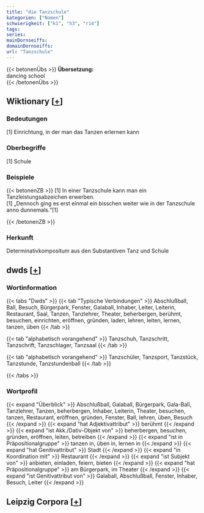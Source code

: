 ```yaml
---
title: "die Tanzschule"
kategorien: ["Nomen"]
schwierigkeit: ["k1", "h3", "r14"]
tags:
series:
mainDornseiffs:
domainDornseiffs:
url: "Tanzschule"
---
```


{{< betonenÜbs >}}
**Übersetzung:**  
dancing school  
{{< /betonenÜbs >}}

## Wiktionary [[+](https://de.wiktionary.org/wiki/Tanzschule)]

### Bedeutungen
[1] Einrichtung, in der man das Tanzen erlernen kann  

### Oberbegriffe
[1] Schule  

### Beispiele
{{< betonenZB >}}
[1] In einer Tanzschule kann man ein Tanzleistungsabzeichen erwerben.  
[1] „Dennoch ging es erst einmal ein bisschen weiter wie in der Tanzschule anno dunnemals.“[1]  

{{< /betonenZB >}}
### Herkunft
Determinativkompositum aus den Substantiven Tanz und Schule  



## dwds [[+](https://www.dwds.de/wb/Tanzschule)]

### Wortinformation
{{< tabs "Dwds" >}}
{{< tab "Typische Verbindungen" >}}
Abschlußball, Ball, Besuch, Bürgerpark, Fenster, Galaball, Inhaber, Leiter, Leiterin, Restaurant, Saal, Tanzen, Tanzlehrer, Theater, beherbergen, berühmt, besuchen, einrichten, eröffnen, gründen, laden, lehren, leiten, lernen, tanzen, üben
{{< /tab >}}

{{< tab "alphabetisch vorangehend" >}}
Tanzschuh, Tanzschritt, Tanzschrift, Tanzschlager, Tanzsaal
{{< /tab >}}

{{< tab "alphabetisch vorangehend" >}}
Tanzschüler, Tanzsport, Tanzstück, Tanzstunde, Tanzstundenball
{{< /tab >}}

{{< /tabs >}}

### Wortprofil
{{< expand "Überblick" >}} Abschlußball, Galaball, Bürgerpark, Gala-Ball, Tanzlehrer, Tanzen, beherbergen, Inhaber, Leiterin, Theater, besuchen, tanzen, Restaurant, eröffnen, gründen, Fenster, Ball, lehren, üben, Besuch {{< /expand >}}
{{< expand "hat Adjektivattribut" >}} berühmt {{< /expand >}}
{{< expand "ist Akk./Dativ-Objekt von" >}} beherbergen, besuchen, gründen, eröffnen, leiten, betreiben {{< /expand >}}
{{< expand "ist in Präpositionalgruppe" >}} tanzen in, üben in, lernen in {{< /expand >}}
{{< expand "hat Genitivattribut" >}} Stadt {{< /expand >}}
{{< expand "in Koordination mit" >}} Restaurant {{< /expand >}}
{{< expand "ist Subjekt von" >}} anbieten, einladen, feiern, bieten {{< /expand >}}
{{< expand "hat Präpositionalgruppe" >}} am Bürgerpark, im Theater {{< /expand >}}
{{< expand "ist Genitivattribut von" >}} Galaball, Abschlußball, Fenster, Inhaber, Besuch, Leiter {{< /expand >}}

## Leipzig Corpora [[+](https://corpora.uni-leipzig.de/en/res?word=Tanzschule&corpusId=deu_newscrawl-public_2018)]

